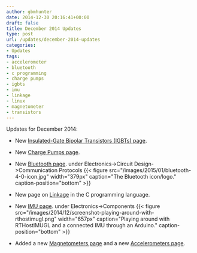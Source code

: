 ```yaml
---
author: gbmhunter
date: 2014-12-30 20:16:41+00:00
draft: false
title: December 2014 Updates
type: post
url: /updates/december-2014-updates
categories:
- Updates
tags:
- accelerometer
- bluetooth
- c programming
- charge pumps
- igbts
- imu
- linkage
- linux
- magnetometer
- transistors
---
```


Updates for December 2014:





  * New [Insulated-Gate Bipolar Transistors (IGBTs) page](http://blog.mbedded.ninja/electronics/components/insulated-gate-bipolar-transistors-igbts).
  * New [Charge Pumps page](http://blog.mbedded.ninja/electronics/components/power-regulators/charge-pumps).
  * New [Bluetooth page](http://blog.mbedded.ninja/electronics/components/bluetooth). under Electronics->Circuit Design->Communication Protocols
{{< figure src="/images/2015/01/bluetooth-4-0-icon.jpg" width="379px" caption="The Bluetooth icon/logo." caption-position="bottom" >}}

  * New page on [Linkage](http://blog.mbedded.ninja/programming/languages/c/linkage) in the C programming language.
  * New [IMU page](http://blog.mbedded.ninja/electronics/components/inertial-measurement-units-imus). under Electronics->Components
{{< figure src="/images/2014/12/screenshot-playing-around-with-rthostimugl.png" width="657px" caption="Playing around with RTHostIMUGL and a connected IMU through an Arduino." caption-position="bottom" >}}

  * Added a new [Magnetometers page](http://blog.mbedded.ninja/electronics/components/magnetometers) and a new [Accelerometers page](http://blog.mbedded.ninja/electronics/components/accelerometers).

